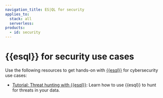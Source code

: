 ```yaml
---
navigation_title: ES|QL for security
applies_to:
  stack: all
  serverless:
products:
  - id: security
---
```


# {{esql}} for security use cases

Use the following resources to get hands-on with [{{esql}}](elasticsearch://reference/query-languages/esql.md) for cybersecurity use cases:

- [Tutorial: Threat hunting with {{esql}}](esql-for-security/esql-threat-hunting-tutorial.md): Learn how to use {{esql}} to hunt for threats in your data.